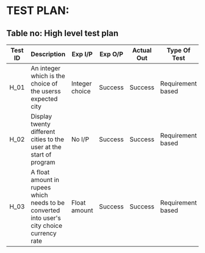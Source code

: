 # TEST PLAN:

## Table no: High level test plan

| **Test ID** | **Description**                                              | **Exp I/P** | **Exp O/P** | **Actual Out** |**Type Of Test**  |    
|-------------|--------------------------------------------------------------|------------|-------------|----------------|------------------|
|  H_01       |An integer which is the choice of the userss expected city|Integer choice|Success|Success|Requirement based|
|  H_02       |Display twenty different cities to the user at the start of program| No I/P |Success|Success|Requirement based|
|  H_03       |A float amount in rupees which needs to be converted into user's city choice currency rate|Float amount|Success|Success|Requirement based|
